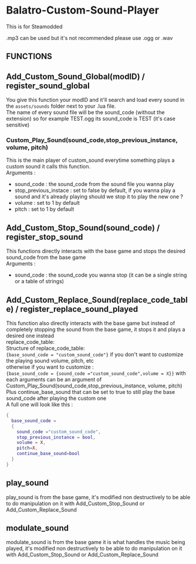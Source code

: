 # Balatro-Custom-Sound-Player

This is for Steamodded

.mp3 can be used but it's not recommended please use .ogg or .wav

## FUNCTIONS

## Add_Custom_Sound_Global(modID) / register_sound_global
You give this function your modID and it'll search and load every sound in the `assets/sounds` folder next to your .lua file.  
The name of every sound file will be the sound_code (without the extension) so for example TEST.ogg its sound_code is TEST (it's case sensitive)  

### Custom_Play_Sound(sound_code,stop_previous_instance, volume, pitch)
This is the main player of custom_sound everytime something plays a custom sound it calls this function.  
Arguments :
  - sound_code : the sound_code from the sound file you wanna play
  - stop_previous_instace : set to false by default, if you wanna play a sound and it's already playing should we stop it to play the new one ?
  - volume : set to 1 by default
  - pitch : set to 1 by default

## Add_Custom_Stop_Sound(sound_code) / register_stop_sound
This functions directly interacts with the base game and stops the desired sound_code from the base game  
Arguments :
  - sound_code : the sound_code you wanna stop (it can be a single string or a table of strings)

## Add_Custom_Replace_Sound(replace_code_table) / register_replace_sound_played
This function also directly interacts with the base game but instead of completely stopping the sound from the base game, it stops it and plays a desired one instead  
replace_code_table:  
Structure of replace_code_table:  
``{base_sound_code = "custom_sound_code"}`` if you don't want to customize the playing sound volume, pitch, etc  
otherwise if you want to customize :  
``{base_sound_code = {sound_code ="custom_sound_code",volume = X}}`` with each arguments can be an argument of Custom_Play_Sound(sound_code,stop_previous_instance, volume, pitch)  
Plus continue_base_sound that can be set to true to still play the base sound_code after playing the custom one    
A full one will look like this :  
```lua
{
  base_sound_code =
  {
    sound_code ="custom_sound_code",
    stop_previous_instance = bool,
    volume = X,
    pitch=X,
    continue_base_sound=bool
  }
}
```

## play_sound
play_sound is from the base game, it's modified non destructively to be able to do manipulation on it with Add_Custom_Stop_Sound or Add_Custom_Replace_Sound

## modulate_sound
modulate_sound is from the base game it is what handles the music being played, it's modified non destructively to be able to do manipulation on it with Add_Custom_Stop_Sound or Add_Custom_Replace_Sound
